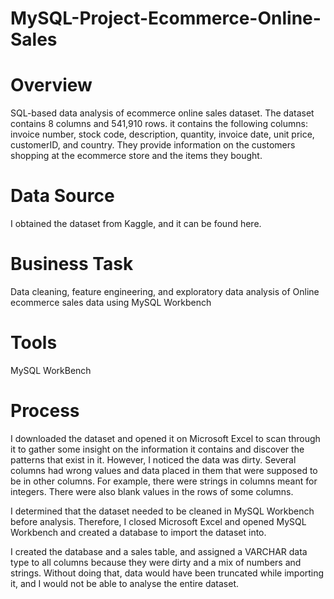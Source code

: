 # MySQL-Project-Ecommerce-Online-Sales

# Overview

SQL-based data analysis of ecommerce online sales dataset. The dataset contains 8 columns and 541,910 rows. it contains the following columns: invoice number, stock code, description, quantity, invoice date, unit price, customerID, and country. They provide information on the customers shopping at the ecommerce store and the items they bought. 

# Data Source

I obtained the dataset from Kaggle, and it can be found here.

# Business Task

Data cleaning, feature engineering, and exploratory data analysis of Online ecommerce sales data using MySQL Workbench

# Tools

MySQL WorkBench

# Process

I downloaded the dataset and opened it on Microsoft Excel to scan through it to gather some insight on the information it contains and discover the patterns that exist in it. However, I noticed the data was dirty. Several columns had wrong values and data placed in them that were supposed to be in other columns. For example, there were strings in columns meant for integers. There were also blank values in the rows of some columns.

I determined that the dataset needed to be cleaned in MySQL Workbench before analysis. Therefore, I closed Microsoft Excel and opened MySQL Workbench and created a database to import the dataset into.

I created the database and a sales table, and assigned a VARCHAR data type to all columns because they were dirty and a mix of numbers and strings. Without doing that, data would have been truncated while importing it, and I would not be able to analyse the entire dataset.
